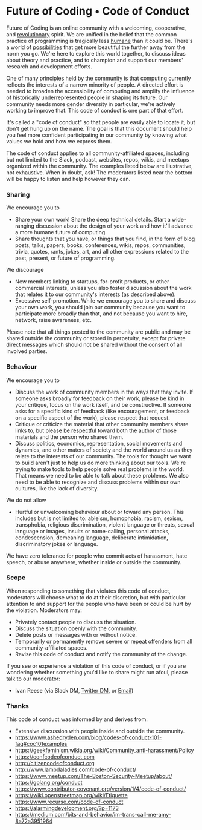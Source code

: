 # Future of Coding • Code of Conduct

Future of Coding is an online community with a welcoming, cooperative, and [revolutionary](https://en.wikipedia.org/wiki/Computer_Lib/Dream_Machines) spirit. We are unified in the belief that the common practice of programming is tragically less [humane](http://worrydream.com/#!/TheHumaneRepresentationOfThoughtTalk) than it could be. There's a world of [possibilities](https://dynamicland.org) that get more beautiful the further away from the norm you go. We're here to explore this world together, to discuss ideas about theory and practice, and to champion and support our members' research and development efforts.

One of many principles held by the community is that computing currently reflects the interests of a narrow minority of people. A directed effort is needed to broaden the accessibility of computing and amplify the influence of historically underrepresented people in shaping its future. Our community needs more gender diversity in particular, we're actively working to improve that. This code of conduct is one part of that effort.

It's called a "code of conduct" so that people are easily able to locate it, but don't get hung up on the name. The goal is that this document should help you feel more confident participating in our community by knowing what values we hold and how we express them.

The code of conduct applies to all community-affiliated spaces, including but not limited to the Slack, podcast, websites, repos, wikis, and meetups organized within the community. The examples listed below are illustrative, not exhaustive. When in doubt, ask! The moderators listed near the bottom will be happy to listen and help however they can.

### Sharing

We encourage you to
* Share your own work! Share the deep technical details. Start a wide-ranging discussion about the design of your work and how it'll advance a more humane future of computing.
* Share thoughts that you have, or things that you find, in the form of blog posts, talks, papers, books, conferences, wikis, repos, communities, trivia, quotes, rants, jokes, art, and all other expressions related to the past, present, or future of programming.

We discourage
* New members linking to startups, for-profit products, or other commercial interests, unless you also foster discussion about the work that relates it to our community's interests (as described above).
* Excessive self-promotion. While we encourage you to share and discuss your own work, you should join our community because you want to participate more broadly than that, and not because you want to hire, network, raise awareness, etc.

Please note that all things posted to the community are public and may be shared outside the community or stored in perpetuity, except for private direct messages which should not be shared without the consent of all involved parties.

### Behaviour

We encourage you to
* Discuss the work of community members in the ways that they invite. If someone asks broadly for feedback on their work, please be kind in your critique, focus on the work itself, and be constructive. If someone asks for a specific kind of feedback (like encouragement, or feedback on a specific aspect of the work), please respect that request.
* Critique or criticize the material that other community members share links to, but please [be respectful](https://www.destroyallsoftware.com/blog/2018/a-case-study-in-not-being-a-jerk-in-open-source) toward both the author of those materials and the person who shared them.
* Discuss politics, economics, representation, social movements and dynamics, and other maters of society and the world around us as they relate to the interests of our community. The tools for thought we want to build aren't just to help us do more thinking about our tools. We're trying to make tools to help people solve real problems in the world. That means we need to be able to talk about these problems. We also need to be able to recognize and discuss problems within our own cultures, like the lack of diversity.

We do not allow
* Hurtful or unwelcoming behaviour about or toward any person. This includes but is not limited to: ableism, homophobia, racism, sexism, transphobia, religious discrimination, violent language or threats, sexual language or images, insults or name-calling, personal attacks, condescension, demeaning language, deliberate intimidation, discriminatory jokes or language.

We have zero tolerance for people who commit acts of harassment, hate speech, or abuse anywhere, whether inside or outside the community.

### Scope

When responding to something that violates this code of conduct, moderators will choose what to do at their discretion, but with particular attention to and support for the people who have been or could be hurt by the violation. Moderators may:

* Privately contact people to discuss the situation.
* Discuss the situation openly with the community.
* Delete posts or messages with or without notice.
* Temporarily or permanently remove severe or repeat offenders from all community-affiliated spaces.
* Revise this code of conduct and notify the community of the change.

If you see or experience a violation of this code of conduct, or if you are wondering whether something you'd like to share might run afoul, please talk to our moderator:

* Ivan Reese (via Slack DM, [Twitter DM](https://twitter.com/spiralganglion), or [Email](mailto:ivanreese@gmail.com))

### Thanks

This code of conduct was informed by and derives from:
* Extensive discussion with people inside and outside the community.
* https://www.ashedryden.com/blog/codes-of-conduct-101-faq#coc101examples
* https://geekfeminism.wikia.org/wiki/Community_anti-harassment/Policy
* https://confcodeofconduct.com
* http://citizencodeofconduct.org
* http://www.lambdaladies.com/code-of-conduct/
* https://www.meetup.com/The-Boston-Security-Meetup/about/
* https://golang.org/conduct
* https://www.contributor-covenant.org/version/1/4/code-of-conduct/
* https://wiki.openstreetmap.org/wiki/Etiquette
* https://www.recurse.com/code-of-conduct
* https://alarmingdevelopment.org/?p=1173
* https://medium.com/bits-and-behavior/im-trans-call-me-amy-8a72a3951964

